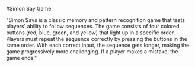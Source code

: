 #Simon Say Game

"Simon Says is a classic memory and pattern recognition game that tests players'
ability to follow sequences. The game consists of four colored buttons (red, blue,
green, and yellow) that light up in a specific order. Players must repeat the sequence 
correctly by pressing the buttons in the same order. With each correct input, the sequence 
gets longer, making the game progressively more challenging. If a player makes a mistake,
the game ends."
